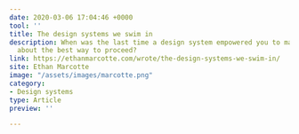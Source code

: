 ```yaml
---
date: 2020-03-06 17:04:46 +0000
tool: ''
title: The design systems we swim in
description: When was the last time a design system empowered you to make a decision
  about the best way to proceed?
link: https://ethanmarcotte.com/wrote/the-design-systems-we-swim-in/
site: Ethan Marcotte
image: "/assets/images/marcotte.png"
category:
- Design systems
type: Article
preview: ''

---
```

